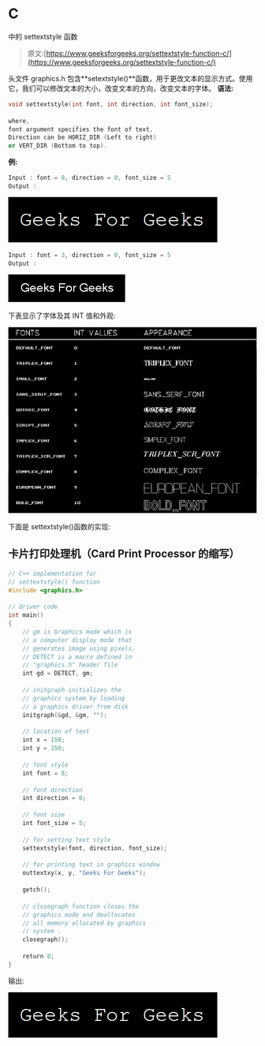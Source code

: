 # C

中的 settextstyle 函数

> 原文:[https://www.geeksforgeeks.org/settextstyle-function-c/](https://www.geeksforgeeks.org/settextstyle-function-c/)

头文件 graphics.h 包含**setextstyle()**函数，用于更改文本的显示方式。使用它，我们可以修改文本的大小，改变文本的方向，改变文本的字体。
**语法:**

```cpp
void settextstyle(int font, int direction, int font_size);

where,
font argument specifies the font of text,
Direction can be HORIZ_DIR (Left to right) 
or VERT_DIR (Bottom to top).
```

**例:**

```cpp
Input : font = 8, direction = 0, font_size = 5
Output : 
```

![](img/48f3d0c1873aa5c341a163e439501e05.png)

```cpp
Input : font = 3, direction = 0, font_size = 5
Output : 
```

![](img/73127f3385803fc42d26610723acb351.png)

下表显示了字体及其 INT 值和外观:

![](img/4d95da79c198a5c6a33e25d9551862f2.png)

下面是 settextstyle()函数的实现:

## 卡片打印处理机（Card Print Processor 的缩写）

```cpp
// C++ implementation for
// settextstyle() function
#include <graphics.h>

// driver code
int main()
{
    // gm is Graphics mode which is
    // a computer display mode that
    // generates image using pixels.
    // DETECT is a macro defined in
    // "graphics.h" header file
    int gd = DETECT, gm;

    // initgraph initializes the
    // graphics system by loading
    // a graphics driver from disk
    initgraph(&gd, &gm, "");

    // location of text
    int x = 150;
    int y = 150;

    // font style
    int font = 8;

    // font direction
    int direction = 0;

    // font size
    int font_size = 5;

    // for setting text style
    settextstyle(font, direction, font_size);

    // for printing text in graphics window
    outtextxy(x, y, "Geeks For Geeks");

    getch();

    // closegraph function closes the
    // graphics mode and deallocates
    // all memory allocated by graphics
    // system .
    closegraph();

    return 0;
}
```

输出:

![](img/48f3d0c1873aa5c341a163e439501e05.png)